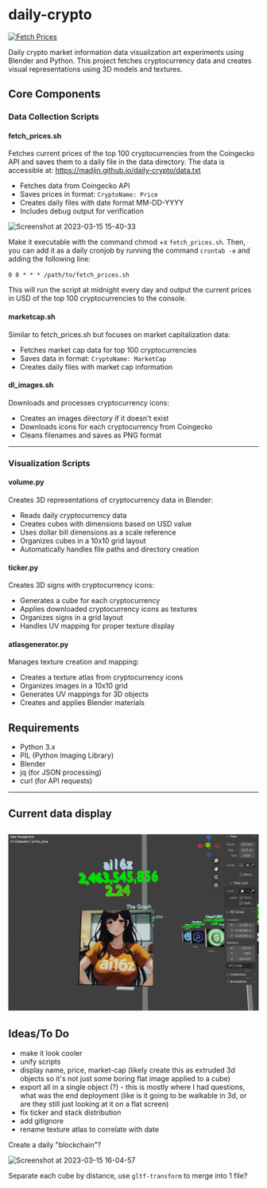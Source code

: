 # daily-crypto
[![Fetch Prices](https://github.com/madjin/daily-crypto/actions/workflows/main.yml/badge.svg)](https://github.com/madjin/daily-crypto/actions/workflows/main.yml)

Daily crypto market information data visualization art experiments using Blender and Python. This project fetches cryptocurrency data and creates visual representations using 3D models and textures.

## Core Components

### Data Collection Scripts

#### fetch_prices.sh
Fetches current prices of the top 100 cryptocurrencies from the Coingecko API and saves them to a daily file in the data directory. The data is accessible at: https://madjin.github.io/daily-crypto/data.txt

- Fetches data from Coingecko API
- Saves prices in format: `CryptoName: Price`
- Creates daily files with date format MM-DD-YYYY
- Includes debug output for verification

![Screenshot at 2023-03-15 15-40-33](https://user-images.githubusercontent.com/32600939/225433892-1770d224-28d6-4a8b-bd5e-6ebc27317afe.png)

Make it executable with the command chmod +x `fetch_prices.sh`. Then, you can add it as a daily cronjob by running the command `crontab -e` and adding the following line:

`0 0 * * * /path/to/fetch_prices.sh`

This will run the script at midnight every day and output the current prices in USD of the top 100 cryptocurrencies to the console.

#### marketcap.sh
Similar to fetch_prices.sh but focuses on market capitalization data:
- Fetches market cap data for top 100 cryptocurrencies
- Saves data in format: `CryptoName: MarketCap`
- Creates daily files with market cap information

#### dl_images.sh
Downloads and processes cryptocurrency icons:
- Creates an images directory if it doesn't exist
- Downloads icons for each cryptocurrency from Coingecko
- Cleans filenames and saves as PNG format
---
### Visualization Scripts

#### volume.py
Creates 3D representations of cryptocurrency data in Blender:
- Reads daily cryptocurrency data
- Creates cubes with dimensions based on USD value
- Uses dollar bill dimensions as a scale reference
- Organizes cubes in a 10x10 grid layout
- Automatically handles file paths and directory creation

#### ticker.py
Creates 3D signs with cryptocurrency icons:
- Generates a cube for each cryptocurrency
- Applies downloaded cryptocurrency icons as textures
- Organizes signs in a grid layout
- Handles UV mapping for proper texture display

#### atlasgenerator.py
Manages texture creation and mapping:
- Creates a texture atlas from cryptocurrency icons
- Organizes images in a 10x10 grid
- Generates UV mappings for 3D objects
- Creates and applies Blender materials

## Requirements
- Python 3.x
- PIL (Python Imaging Library)
- Blender
- jq (for JSON processing)
- curl (for API requests)

---
## Current data display
![ai16z](https://raw.githubusercontent.com/danieljtrujillo/daily-crypto-dev/refs/heads/main/.github/workflows/ai16z.png)
---

## Ideas/To Do

- make it look cooler
- unify scripts
- display name, price, market-cap (likely create this as extruded 3d objects so it's not just some boring flat image applied to a cube)
- export all in a single object (?) - this is mostly where I had questions, what was the end deployment (like is it going to be walkable in 3d, or are they still just looking at it on a flat screen)
- fix ticker and stack distribution
- add gitignore
- rename texture atlas to correlate with date

Create a daily "blockchain"?

![Screenshot at 2023-03-15 16-04-57](https://user-images.githubusercontent.com/32600939/225434181-76f8d8a7-6c69-45b9-b88c-575643d6e309.png)

Separate each cube by distance, use `gltf-transform` to merge into 1 file?
